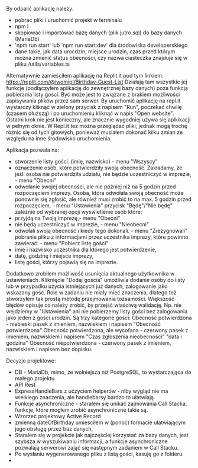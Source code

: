 By odpalić aplikację należy:
- pobrać pliki i uruchomić projekt w terminalu
- npm i
- skopiować i importować bazę danych (plik jutro.sql) do bazy danych (MariaDb)
- 'npm run start' lub 'npm run start:dev' dla środowiska developerskiego
- dane takie, jak data urocdzin, miejsce urodzin, czas przed którym można zmienić status obecności, czy nazwa ciasteczka znajduje się w pliku /utils/variables.ts

Alternatywnie zamieściłem aplikację na Replit.it pod tym linkiem:
https://replit.com/@iwomipl/Birthday-Guest-List
Działają tam wszystkie jej funkcje (podłączyłem aplikację do zewnętrznej bazy danych) poza funkcją pobierania listy gości. Być może jest to związane z brakiem możliwości zapisywania plików przez sam serwer.
By uruchomić aplikację na repl.it wystarczy kliknąć w zielony przycisk z napisem "Run", poczekać chwilę (czasem dłuższą) 
i po uruchomieniu kliknąć w napis "Open website". Ostatni krok nie jest konieczny, 
ale znacznie wygodniej używa się aplkikacji w pełnym oknie. W Repl.it tez można przeglądać pliki, 
jednak mogą trochę różnic się od tych gitowych, 
ponieważ musiałem dokonać kilku zmian ze względu na inne środowisko uruchomienia.

Aplikacja pozwala na:
- stworzenie listy gości. (imię, nazwisko) - menu "Wszyscy"
- oznaczenie osób, które potwierdziły swoją obecność. Zakładamy, że jeśli osoba nie potwierdziła udziału,
  nie będzie uczestniczyć w imprezie, - menu "Obecni"
- odwołanie swojej obecności, ale nie później niż na 5 godzin przed rozpoczęciem imprezy. Osoba, która
  odwołała swoją obecność może ponownie się zgłosić, ale również musi zrobić to na max. 5 godzin przed
  rozpoczęciem, - menu "Ustawienia" przycisk "Będę"/"Nie będę" zależnie od wybranej opcji
wyświetlenie osób które:
- przyjdą na Twoją imprezę,- menu "Obecni"
- nie będą uczestniczyć w imprezie, - menu "Nieobecni"
- odwołali swoją obecność i kiedy tego dokonali. - menu "Zrezygnowali"
pobranie pliku z informacjami przez uczestnika imprezy, które powinno zawierać: - menu "Pobierz listę gości"
- imię i nazwisko uczestnika dla którego jest potwierdzenie,
- datę, godzinę i miejsce imprezy,
- listę gości, którzy pojawią się na imprezie.

Dodatkowo zrobiłem możliwość usunięcia aktualnego użytkownika w ustawieniach.
Kliknięcie "Dodaj gościa" umożliwia dodanie osoby do listy lub w przypadku użycia istniejących już danych,
zalogowanie jako wskazany gość. Role w zadaniu nie miały mieć znaczenia, 
dlatego też stworzyłem tak prostą metodę przejmowania tożsamości.
Większość błędów opisuje co należy zrobić, by przejść właściwą walidację. 
Np. nie wejdziemy w "Ustawienia" ani nie pobierzemy listy gości bez zalogowania jako jeden z gości urodzin.
Są trzy kategorie gości:
Obecność potwierdzona - niebieski pasek z imieniem, nazwiskiem i napisem "Obecność potwierdzona"
Obecnośc potwierdzona, ale wycofana - czerwony pasek z imieniem, nazwiskiem i napisem "Czas zgłoszenia nieobecności" "data i godzina"
Obecność niepotwierdzona - czerwony pasek z imieniem, nazwiskiem i napisem bez dopisku.

Decyzje projektowe:
- DB - MariaDb, mimo, że wolniejsza niż PostgreSQL, to wystarczająca do małego projektu. 
- API Rest
- ExpressHandleBars z ućzyciem helperów - niby wygląd nie ma wielkiego znaczenia, ale handlebarsy bardzo to ułatwiają.
- Funkcje asynchroniczne - starałem się unikać zajmowania Call Stacka, funkcje, które mogłem zrobić asynchroniczne takie są.
- Wzorzec projektowy Active Record
- zmienną dateOfBirthday umieściłem w (ponoć) formacie ułatwiającym jego obsługę przez baz danych,
- Staralem się w projekcie jak najczęściej korzystać za bazy danych, jest szybsza w wyszukiwaniu informacji, a funkcje asynchroniczne pozwalają serwerowi zająć się następnym zadaniem w Call Stacku.
- Po wysłaniu wygenerowanego pliku z listą gości, kasuję go z folderu.
- 



